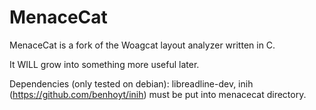 # MenaceCat
MenaceCat is a fork of the Woagcat layout analyzer written in C.

It WILL grow into something more useful later.

Dependencies (only tested on debian): libreadline-dev, inih (https://github.com/benhoyt/inih) must be put into menacecat directory.
